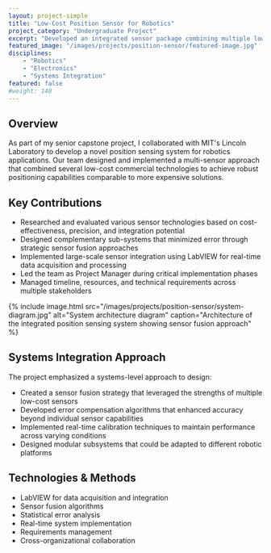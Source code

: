 ```yaml
---
layout: project-simple
title: "Low-Cost Position Sensor for Robotics"
project_category: "Undergraduate Project"
excerpt: "Developed an integrated sensor package combining multiple low-cost technologies to create a robust position sensing system for autonomous robotics applications."
featured_image: "/images/projects/position-sensor/featured-image.jpg"
disciplines:
    - "Robotics"
    - "Electronics"
    - "Systems Integration"
featured: false
#weight: 140
---
```


## Overview

As part of my senior capstone project, I collaborated with MIT's Lincoln Laboratory to develop a novel position sensing system for robotics applications. Our team designed and implemented a multi-sensor approach that combined several low-cost commercial technologies to achieve robust positioning capabilities comparable to more expensive solutions.

## Key Contributions

-   Researched and evaluated various sensor technologies based on cost-effectiveness, precision, and integration potential
-   Designed complementary sub-systems that minimized error through strategic sensor fusion approaches
-   Implemented large-scale sensor integration using LabVIEW for real-time data acquisition and processing
-   Led the team as Project Manager during critical implementation phases
-   Managed timeline, resources, and technical requirements across multiple stakeholders

{% include image.html src="/images/projects/position-sensor/system-diagram.jpg" alt="System architecture diagram" caption="Architecture of the integrated position sensing system showing sensor fusion approach" %}

## Systems Integration Approach

The project emphasized a systems-level approach to design:

-   Created a sensor fusion strategy that leveraged the strengths of multiple low-cost sensors
-   Developed error compensation algorithms that enhanced accuracy beyond individual sensor capabilities
-   Implemented real-time calibration techniques to maintain performance across varying conditions
-   Designed modular subsystems that could be adapted to different robotic platforms

## Technologies & Methods

-   LabVIEW for data acquisition and integration
-   Sensor fusion algorithms
-   Statistical error analysis
-   Real-time system implementation
-   Requirements management
-   Cross-organizational collaboration
